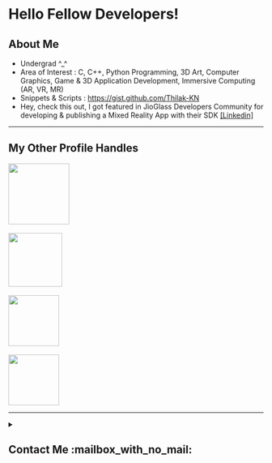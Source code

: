 <h1> Hello Fellow Developers! </h1>
<p align='center'>


</p>


<h2> About Me </h2>




-  Undergrad ^_^  
-  Area of Interest : C, C++, Python Programming, 3D Art, Computer Graphics, Game & 3D Application Development, Immersive Computing (AR, VR, MR)
-  Snippets & Scripts : https://gist.github.com/Thilak-KN 
-  Hey, check this out, I got featured in JioGlass Developers Community for developing & publishing a Mixed Reality App with their SDK <a href="https://www.linkedin.com/posts/jioglass-developers_app-of-the-month-activity-6942811785833914368-P5ir/">[Linkedin]</a>

<hr>  

<h2> My Other Profile Handles </h2>
<a href = 'https://www.artstation.com/crapshow'> <img width = '120px' align = 'center' src = 'https://www.artstation.com/assets/logo-da586a7166dda92ede057f15b12c0e8c.svg'/> </a> <br><br>
<a href = 'https://www.deviantart.com/blendart'> <img width = '106px' align= 'center' src="https://upload.wikimedia.org/wikipedia/commons/7/7b/DeviantArt_Logo.svg"/></a> <br><br>
<a href = https://www.youtube.com/c/shiitttshow > <img width ='100px' align='center' src ='https://www.gstatic.com/youtube/img/branding/youtubelogo/svg/youtubelogo.svg'> </a> <br><br>
<a href="https://play.unity.com/u/thilak02"><img width='100px' align='center' src="https://play.unity.com/public/images/logos/unity-play-logo.min.svg"/></a>
<br>

<hr>

<details>
  <summary><h2>Contact Me :mailbox_with_no_mail:</h2></summary>
  <a href="mailto:thilak_kn@protonmail.com">thilak_kn@protonmail.com</a>
</details>
